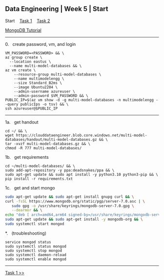 ## Data Engineering | Week 5 | Start

Start    [Task 1](https://github.com/AFC-AI2C-Cohort-04/coleman-code/blob/main/data_engineering/week_5/task_1.md)    [Task 2](https://github.com/AFC-AI2C-Cohort-04/coleman-code/blob/main/data_engineering/week_5/task_2.md)

[MongoDB Tutorial](https://github.com/AFC-AI2C-Cohort-04/coleman-code/blob/main/tutorials/mongodb.md)

---

0.   create password, vm, and login
```
VM_PASSWORD=<PASSWORD> && \
az group create \
  --location eastus \
  --name multi-model-databases && \
az vm create \
    --resource-group multi-model-databases \
    --name multimodelengg \
    --size Standard_B2ms \
    --image Ubuntu2204 \
    --admin-username azureuser \
    --admin-password $VM_PASSWORD && \
PUBLIC_IP=$(az vm show -d -g multi-model-databases -n multimodelengg --query publicIps -o tsv) && \
ssh azureuser@$PUBLIC_IP
```

---

1a.   get handout
```
cd ~/ && \
wget https://clouddataengineer.blob.core.windows.net/multi-model-databases/handout/multi-model-databases.gz && \
tar -xvzf multi-model-databases.gz && \
chmod -R 777 multi-model-databases/
```

1b.   get requirements
```
cd ~/multi-model-databases/ && \
sudo add-apt-repository -y ppa:deadsnakes/ppa && \
sudo apt-get update && sudo apt install -y python3.10 python3-pip && \
pip install -r requirements.txt
```

1c.   get and start mongo
``` bash
sudo apt-get update && sudo apt-get install gnupg curl && \
curl -fsSL https://www.mongodb.org/static/pgp/server-7.0.asc | \
   sudo gpg -o /usr/share/keyrings/mongodb-server-7.0.gpg \
   --dearmor && \
echo "deb [ arch=amd64,arm64 signed-by=/usr/share/keyrings/mongodb-server-7.0.gpg ] https://repo.mongodb.org/apt/ubuntu jammy/mongodb-org/7.0 multiverse" | sudo tee /etc/apt/sources.list.d/mongodb-org-7.0.list && \
sudo apt-get update && sudo apt-get install -y mongodb-org && \
sudo systemctl start mongod
```

*.   (troubleshooting)
```
service mongod status
sudo systemctl status mongod
sudo systemctl stop mongod
sudo systemctl daemon-reload
sudo systemctl enable mongod
```

---

[Task 1 >>](https://github.com/AFC-AI2C-Cohort-04/coleman-code/blob/main/data_engineering/week_5/task_1.md)
